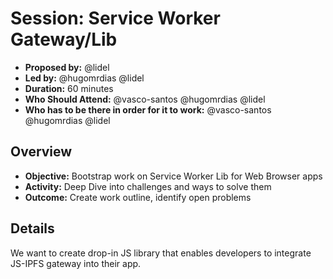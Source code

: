 # Session: Service Worker Gateway/Lib

- **Proposed by:** @lidel
- **Led by:** @hugomrdias @lidel
- **Duration:** 60 minutes
- **Who Should Attend:** @vasco-santos @hugomrdias @lidel 
- **Who has to be there in order for it to work:**  @vasco-santos @hugomrdias @lidel

## Overview

- **Objective:** Bootstrap work on Service Worker Lib for Web Browser apps
- **Activity:** Deep Dive into challenges and ways to solve them
- **Outcome:**  Create work outline, identify open problems
## Details

We want to create drop-in JS library that enables developers to integrate JS-IPFS gateway into their app.
